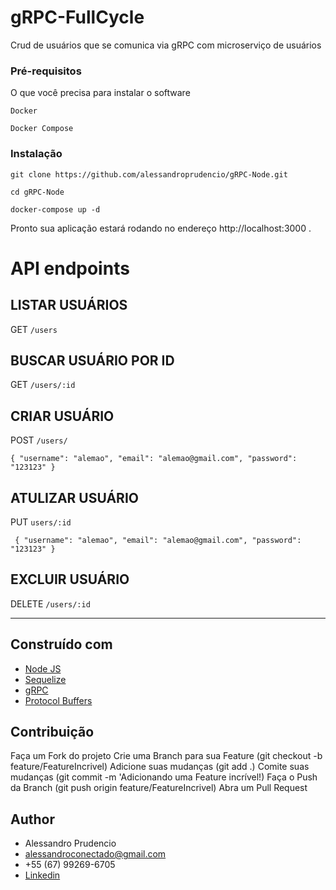 # gRPC-FullCycle

Crud de usuários que se comunica via gRPC com microserviço de usuários

### Pré-requisitos

O que você precisa para instalar o software

```
Docker
```
```
Docker Compose
```

### Instalação

```
git clone https://github.com/alessandroprudencio/gRPC-Node.git
```

```
cd gRPC-Node
```

```
docker-compose up -d
```

Pronto sua aplicação estará rodando no endereço http://localhost:3000 .

# API endpoints

## LISTAR USUÁRIOS

GET `/users`

## BUSCAR USUÁRIO POR ID

GET `/users/:id`

## CRIAR USUÁRIO
POST `/users/`

`
{
"username": "alemao",
"email": "alemao@gmail.com",
"password": "123123"
}
`

## ATULIZAR USUÁRIO

PUT `users/:id`

`
{
"username": "alemao",
"email": "alemao@gmail.com",
"password": "123123"
}`

## EXCLUIR USUÁRIO

DELETE `/users/:id`
___

## Construído com

* [Node JS](https://nodejs.org/)
* [Sequelize](https://sequelize.org/)
* [gRPC](https://grpc.io/)
* [Protocol Buffers](https://developers.google.com/protocol-buffers)

## Contribuição

Faça um Fork do projeto Crie uma Branch para sua Feature (git checkout -b feature/FeatureIncrivel)
Adicione suas mudanças (git add .)
Comite suas mudanças (git commit -m 'Adicionando uma Feature incrível!)
Faça o Push da Branch (git push origin feature/FeatureIncrivel)
Abra um Pull Request

## Author

* Alessandro Prudencio
* alessandroconectado@gmail.com
* +55 (67) 99269-6705
* [Linkedin](https://www.linkedin.com/in/alessandro-prudencio/)


